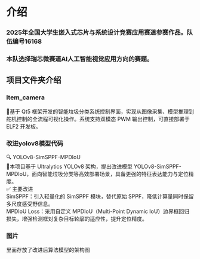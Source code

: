 # 介绍
### 2025年全国大学生嵌入式芯片与系统设计竞赛应用赛道参赛作品。队伍编号16168
### 本队选择瑞芯微赛道AI人工智能视觉应用方向的赛题。
## 项目文件夹介绍
### Item_camera
🚀基于 Qt5 框架开发的智能垃圾分类系统控制界面，实现从图像采集、模型推理到舵机控制的全流程可视化操作。系统支持双模态 PWM 输出控制，可直接部署于 ELF2 开发板。
### 改进yolov8模型代码
🔍 YOLOv8-SimSPPF-MPDIoU<br>
🚀本项目基于 Ultralytics YOLOv8 架构，提出改进模型 YOLOv8-SimSPPF-MPDIoU，面向智能垃圾分类等高效部署场景，具备更强的特征表达能力与定位精度。<br>
✅ 主要改进<br>
SimSPPF：引入轻量化的 SimSPPF 模块，替代原始 SPPF，降低计算量同时保留多尺度感受野信息。<br>
MPDIoU Loss：采用自定义 MPDIoU（Multi-Point Dynamic IoU）边界框回归损失，增强检测框对复杂目标轮廓的适应性，提升定位精度。<br>
### 图片
里面存放了改进后算法模型的架构图

